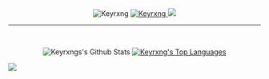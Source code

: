 <div>

  <div align="center">
    <img src="https://komarev.com/ghpvc/?username=Keyrxng&color=blueviolet&style=flat-square" alt="Keyrxng" />
    <a href="https://github.com/Keyrxng" target="_blank">
    <img src="https://img.shields.io/github/followers/Keyrxng?color=blueviolet&label=Follow%20My%20GitHub&logo=github&style=flat-square" alt="Keyrxng" />
    </a>
    <a href="https://twitter.com/intent/follow?screen_name=Keyrxng" target="_blank">
    <img src="https://img.shields.io/twitter/follow/Keyrxng?color=blueviolet&label=Follow%20My%20Twitter&logo=twitter&style=flat-square">
    </a>
  </div>
  
 
  
</div>
<hr/>

<br/>
  <p align="center"
    <a href="https://github.com/keyrxng/github-readme-stats"><img alt="Keyrxngs's Github Stats" src="https://github-readme-stats.vercel.app/api?username=keyrxng&show_icons=true&count_private=true&theme=react&hide_border=true&bg_color=0D1117" /></a>
  <a href="https://github.com/keyrxng/github-readme-stats"><img alt="Keyrxng's Top Languages" src="https://github-readme-stats.vercel.app/api/top-langs/?username=keyrxng&langs_count=8&count_private=true&layout=compact&theme=react&hide_border=true&bg_color=0D1117" /></a>
  <br/>
   </p>

  <div>
  <img align="center" src="https://github-profile-trophy.vercel.app/?username=keyrxng&theme=darkhub&column=-1&margin-w=15&show_icons=true&rank_icon=github">
  </div>
  <br/>
</div>
